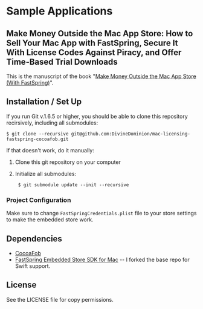 # Sample Applications

## Make Money Outside the Mac App Store: How to Sell Your Mac App with FastSpring, Secure It With License Codes Against Piracy, and Offer Time-Based Trial Downloads

This is the manuscript of the book "[Make Money Outside the Mac App Store (With FastSpring)][book]".

[book]: https://christiantietze.de/books/make-money-outside-mac-app-store-fastspring/

## Installation / Set Up

If you run Git v.1.6.5 or higher, you should be able to clone this repository recirsively, including all submodules:

    $ git clone --recursive git@github.com:DivineDominion/mac-licensing-fastspring-cocoafob.git

If that doesn't work, do it manually:

1. Clone this git repository on your computer
2. Initialize all submodules:
    
        $ git submodule update --init --recursive

### Project Configuration

Make sure to change `FastSpringCredentials.plist` file to your store settings to make the embedded store work.

## Dependencies

* [CocoaFob](https://github.com/glebd/cocoafob)
* [FastSpring Embedded Store SDK for Mac](https://github.com/DivineDominion/FsprgEmbeddedStoreMac) -- I forked the base repo for Swift support.

## License

See the LICENSE file for copy permissions.
